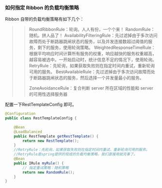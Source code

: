 ### 如何指定 Ribbon 的负载均衡策略

Ribbon 自带的负载均衡策略有如下几个：

> >RoundRibbonRule：轮询。人人有份，一个个来！
> >RandomRule：随机。拼人品了！
> >AvailabilityFilteringRule：先过滤掉由于多次访问故障而处于断路器跳闸状态的服务，以及并发连接数超过阈值的服务，剩下的服务，使用轮询策略。
> >WeightedResponseTimeRule：根据平均响应时间计算所有服务的权重，响应越快的服务权重越高，越容易被选中。一开始启动时，统计信息不足的情况下，使用轮询。
> >RetryRule：先轮询，如果获取失败则在指定时间内重试，重新轮询可用的服务。
> >BestAvailableRule：先过滤掉由于多次访问故障而处于断路器跳闸状态的服务，然后选择一个并发量最小的服务。
> >
> >ZoneAvoidanceRule：复合判断 server 所在区域的性能和 server 的可用性选择服务器



配置一下RestTemplateConfig 即可。

```java
@Configuration
public class RestTemplateConfig {
    
    @Bean
    @LoadBalanced
    public RestTemplate getRestTemplate() {
        return new RestTemplate();
    }
    //RetryRule：先轮询，如果获取失败则在指定时间内重试，重新轮询可用的服务。
    //RetryRule是spring提供的现成的负载均衡策略，我们直接用就完事了。
    @Bean
    public IRule myRule() {
        // 指定重试策略：随机策略
        return new RandomRule();
    }
}

```

